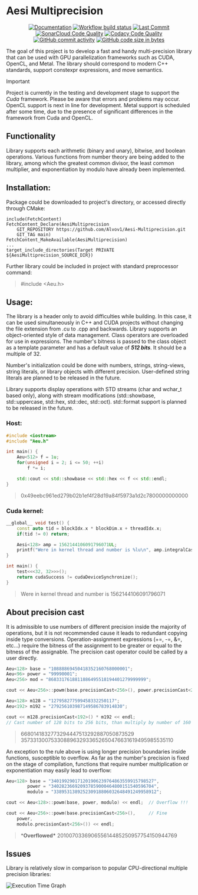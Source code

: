 Aesi Multiprecision 
==================

<p align="center">
    <a href="https://alvov1.github.io/Aesi-Multiprecision/index.html">
        <img src="https://img.shields.io/badge/Documentation-8A2BE2" alt="Documentation"></a>
    <a href="https://github.com/Alvov1/Aesi-Multiprecision/actions/workflows/gtest_multiple_platforms.yml">
        <img src="https://img.shields.io/github/actions/workflow/status/Alvov1/Aesi-Multiprecision/gtest_multiple_platforms.yml" alt="Workflow build status"/></a>
    <a href="https://github.com/Alvov1/Aesi-Multiprecision/actions">
        <img src="https://img.shields.io/github/last-commit/alvov1/Aesi-Multiprecision" alt="Last Commit"></a>
    <a href="https://sonarcloud.io/summary/new_code?id=Alvov1_Aesi-Multiprecision">
        <img src="https://sonarcloud.io/api/project_badges/measure?project=Alvov1_Aesi-Multiprecision&metric=alert_status" alt="SonarCloud Code Quality"></a>
    <a href="https://app.codacy.com/gh/Alvov1/Aesi-Multiprecision/dashboard?utm_source=gh&utm_medium=referral&utm_content=&utm_campaign=Badge_grade">
        <img src="https://app.codacy.com/project/badge/Grade/1658a07a21cf41dd8ac84ea56d62dd45" alt="Codacy Code Quality"></a>
    <a href="https://github.com/Alvov1/Aesi-Multiprecision/commits/main/">
        <img src="https://img.shields.io/github/commit-activity/y/Alvov1/Aesi-Multiprecision" alt="GitHub commit activity" /></a>
    <a href="https://github.com/Alvov1/Aesi-Multiprecision">
        <img src="https://img.shields.io/github/languages/code-size/Alvov1/Aesi-Multiprecision" alt="GitHub code size in bytes" /></a>
</p>

The goal of this project is to develop a fast and handy multi-precision library that can be used with GPU parallelization frameworks such as CUDA, OpenCL, and Metal. The library should correspond to modern C++ standards, support constexpr expressions, and move semantics.

> [!IMPORTANT]
> Project is currently in the testing and development stage to support the *Cuda* framework. Please be aware that errors and problems may occur. OpenCL support is next in line for development. Metal support is scheduled after some time, due to the presence of significant differences in the framework from Cuda and OpenCL.
>

## Functionality
Library supports each arithmetic (binary and unary), bitwise, and boolean operations. Various functions from number theory are being added to the library, among which the greatest common divisor, the least common multiplier, and exponentiation by modulo have already been implemented.

## Installation:
Package could be downloaded to project's directory, or accessed directly through CMake:
```
include(FetchContent)
FetchContent_Declare(AesiMultiprecision
    GIT_REPOSITORY https://github.com/Alvov1/Aesi-Multiprecision.git
    GIT_TAG main)
FetchContent_MakeAvailable(AesiMultiprecision)
...
target_include_directories(Target PRIVATE ${AesiMultiprecision_SOURCE_DIR})
```
Further library could be included in project with standard preprocessor command:
> #include <Aeu.h>

## Usage:
The library is a header only to avoid difficulties while building. In this case, it can be used simultaneously in C++ and CUDA projects without changing the file extension from .cu to .cpp and backwards. Library supports an object-oriented style of data management. Class operators are overloaded for use in expressions. The number's bitness is passed to the class object as a template parameter and has a default value of __*512 bits*__. It should be a multiple of 32.

Number's initialization could be done with numbers, strings, string-views, string literals, or library objects with different precision. User-defined string literals are planned to be released in the future.

Library supports display operations with STD streams (char and wchar_t based only), along with stream modifications (std::showbase, std::uppercase, std::hex, std::dec, std::oct). std::format support is planned to be released in the future.

### Host:
```cpp
#include <iostream>
#include "Aeu.h"

int main() {
    Aeu<512> f = 1u;
    for(unsigned i = 2; i <= 50; ++i)
        f *= i;

    std::cout << std::showbase << std::hex << f << std::endl;
}
```
> 0x49eebc961ed279b02b1ef4f28d19a84f5973a1d2c7800000000000

### Cuda kernel:
```cpp
__global__ void test() {
    const auto tid = blockIdx.x * blockDim.x + threadIdx.x;
    if(tid != 0) return;

    Aesi<128> amp = 1562144106091796071UL;
    printf("Were in kernel thread and number is %lu\n", amp.integralCast<unsigned long>());
}

int main() {
    test<<<32, 32>>>();
    return cudaSuccess != cudaDeviceSynchronize();
}
```
> Were in kernel thread and number is 1562144106091796071

## About precision cast
It is admissible to use numbers of different precision inside the majority of operations, but it is not recommended cause it leads to redundant copying inside type conversions. Operation-assignment expressions (+=, -=, &=, etc...) require the bitness of the assignment to be greater or equal to the bitness of the assignable. The precision cast operator could be called by a user directly.

```cpp
Aeu<128> base = "10888869450418352160768000001";
Aeu<96> power = "99990001";
Aeu<256> mod = "8683317618811886495518194401279999999";

cout << Aeu<256>::powm(base.precisionCast<256>(), power.precisionCast<256>(), mod) << endl;

Aeu<128> m128 = "127958277599458332250117";
Aeu<192> m192 = "279256103987149586783914830";

cout << m128.precisionCast<192>() * m192 << endl;
// Cast number of 128 bits to 256 bits, than multiply by number of 160 bits
```
> 6680141832773294447513292887050873529      35733130075330889632933652650476631619495985535110

An exception to the rule above is using longer precision boundaries inside functions, susceptible to overflow. As far as the number's precision is fixed on the stage of compilation, functions that require number multiplication or exponentiation may easily lead to overflow:
```cpp
Aeu<128> base = "340199290171201906239764863559915798527",
        power = "340282366920937859000464800151540596704",
        modulo = "338953138925230918806032648491249958912";

cout << Aeu<128>::powm(base, power, modulo) << endl;  // Overflow !!!

cout << Aeu<256>::powm(base.precisionCast<256>(),     // Fine
    power,
    modulo.precisionCast<256>()) << endl;
```
> \***Overflowed\***      201007033690655614485250957754150944769

## Issues
Library is relatively slow in comparison to popular CPU-directional multiple precision libraries:


![Execution Time Graph](https://dub.sh/jNgf79u?2)

